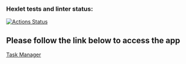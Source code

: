 ### Hexlet tests and linter status:

[![Actions Status](https://github.com/NatalyKT/backend-project-lvl4/workflows/hexlet-check/badge.svg)](https://github.com/NatalyKT/backend-project-lvl4/actions)

## Please follow the link below to access the app

[Task Manager](https://infinite-thicket-51765.herokuapp.com/)
